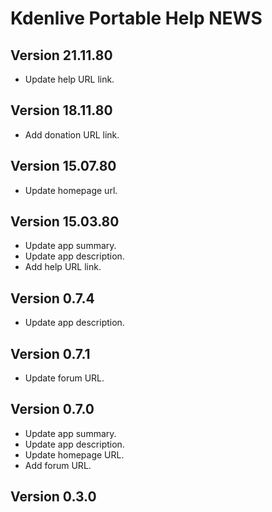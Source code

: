 # Kdenlive Portable Help NEWS

## Version 21.11.80
- Update help URL link.

## Version 18.11.80
- Add donation URL link.

## Version 15.07.80
- Update homepage url.

## Version 15.03.80
- Update app summary.
- Update app description.
- Add help URL link.

## Version 0.7.4
- Update app description.

## Version 0.7.1
- Update forum URL.

## Version 0.7.0
- Update app summary. 
- Update app description.
- Update homepage URL.
- Add forum URL.

## Version 0.3.0
